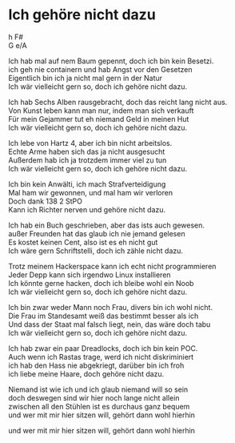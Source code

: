 # Ich gehöre nicht dazu

h F#  
G e/A

Ich hab mal auf nem Baum gepennt, doch ich bin kein Besetzi.  
ich geh nie containern und hab Angst vor den Gesetzen  
Eigentlich bin ich ja nicht mal gern in der Natur  
Ich wär vielleicht gern so, doch ich gehöre nicht dazu.

Ich hab Sechs Alben rausgebracht, doch das reicht lang nicht aus.  
Von Kunst leben kann man nur, indem man sich verkauft  
Für mein Gejammer tut eh niemand Geld in meinen Hut  
Ich wär vielleicht gern so, doch ich gehöre nicht dazu.

Ich lebe von Hartz 4, aber ich bin nicht arbeitslos.  
Echte Arme haben sich das ja nicht ausgesucht  
Außerdem hab ich ja trotzdem immer viel zu tun  
Ich wär vielleicht gern so, doch ich gehöre nicht dazu.

Ich bin kein Anwälti, ich mach Strafverteidigung  
Mal ham wir gewonnen, und mal ham wir verloren  
Doch dank 138 2 StPO  
Kann ich Richter nerven und gehöre nicht dazu.

Ich hab ein Buch geschrieben, aber das ists auch gewesen.  
außer Freunden hat das glaub ich nie jemand gelesen  
Es kostet keinen Cent, also ist es eh nicht gut  
Ich wäre gern Schriftstelli, doch ich zähle nicht dazu.

Trotz meinem Hackerspace kann ich echt nicht programmieren  
Jeder Depp kann sich irgendwo Linux installieren  
Ich könnte gerne hacken, doch ich bleibe wohl ein Noob  
Ich wär vielleicht gern so, doch ich gehöre nicht dazu.

Ich bin zwar weder Mann noch Frau, divers bin ich wohl nicht.  
Die Frau im Standesamt weiß das bestimmt besser als ich  
Und dass der Staat mal falsch liegt, nein, das wäre doch tabu  
Ich wär vielleicht gern so, doch ich gehöre nicht dazu.

Ich hab zwar ein paar Dreadlocks, doch ich bin kein POC.  
Auch wenn ich Rastas trage, werd ich nicht diskriminiert  
ich hab den Hass nie abgekriegt, darüber bin ich froh  
ich liebe meine Haare, doch gehöre nicht dazu.

Niemand ist wie ich und ich glaub niemand will so sein  
doch deswegen sind wir hier noch lange nicht allein  
zwischen all den Stühlen ist es durchaus ganz bequem  
und wer mit mir hier sitzen will, gehört dann wohl hierhin

und wer mit mir hier sitzen will, gehört dann wohl hierhin
